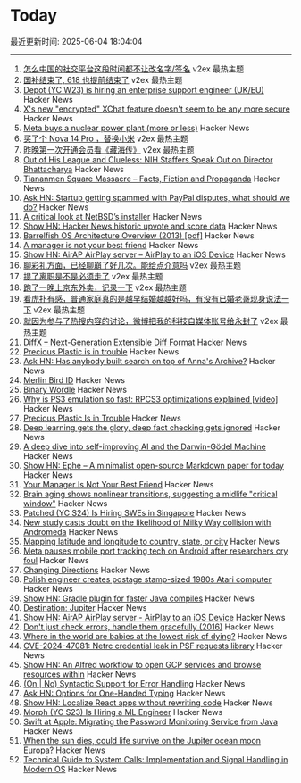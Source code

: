 # Today

最近更新时间: 2025-06-04 18:04:04

--- 
1. [怎么中国的社交平台这段时间都不让改名字/签名](https://www.v2ex.com/t/1136226) v2ex 最热主题
2. [国补结束了, 618 也提前结束了](https://www.v2ex.com/t/1136202) v2ex 最热主题
3. [Depot (YC W23) is hiring an enterprise support engineer (UK/EU)](https://www.ycombinator.com/companies/depot/jobs/NdCr76D-enterprise-support-engineer) Hacker News
4. [X's new "encrypted" XChat feature doesn't seem to be any more secure](https://www.theregister.com/2025/06/03/xs_new_encrypted_xchat_feature/) Hacker News
5. [Meta buys a nuclear power plant (more or less)](https://techcrunch.com/2025/06/03/meta-buys-a-nuclear-power-plant-more-or-less/) Hacker News
6. [买了个 Nova 14 Pro ，替换小米](https://www.v2ex.com/t/1136228) v2ex 最热主题
7. [昨晚第一次开通会员看《藏海传》](https://www.v2ex.com/t/1136205) v2ex 最热主题
8. [Out of His League and Clueless: NIH Staffers Speak Out on Director Bhattacharya](https://www.importantcontext.news/p/out-of-his-depth-sold-his-soul-clueless) Hacker News
9. [Tiananmen Square Massacre – Facts, Fiction and Propaganda](https://worldaffairs.blog/2019/06/02/tiananmen-square-massacre-facts-fiction-and-propaganda/) Hacker News
10. [Ask HN: Startup getting spammed with PayPal disputes, what should we do?](https://news.ycombinator.com/item?id=44176510) Hacker News
11. [A critical look at NetBSD’s installer](https://eerielinux.wordpress.com/2025/05/31/installing-bsd-in-2025-part-3-a-critical-look-at-netbsds-installer/) Hacker News
12. [Show HN: Hacker News historic upvote and score data](https://hn.dunkirk.sh/) Hacker News
13. [Barrelfish OS Architecture Overview (2013) [pdf]](https://barrelfish.org/publications/TN-000-Overview.pdf) Hacker News
14. [A manager is not your best friend](https://staysaasy.com/management/2025/06/02/your-manager-is-not-your-best-friend.html) Hacker News
15. [Show HN: AirAP AirPlay server – AirPlay to an iOS Device](https://github.com/neon443/AirAP) Hacker News
16. [聊彩礼方面，已经聊崩了好几次。能给点介意吗](https://www.v2ex.com/t/1136242) v2ex 最热主题
17. [提了离职是不是必须走了](https://www.v2ex.com/t/1136218) v2ex 最热主题
18. [跑了一晚上京东外卖，记录一下](https://www.v2ex.com/t/1136194) v2ex 最热主题
19. [看虎扑有感，普通家庭真的是越早结婚越越好吗，有没有已婚老哥现身说法一下](https://www.v2ex.com/t/1136192) v2ex 最热主题
20. [就因为参与了热搜内容的讨论，微博把我的科技自媒体账号给永封了](https://www.v2ex.com/t/1136182) v2ex 最热主题
21. [DiffX – Next-Generation Extensible Diff Format](https://diffx.org/) Hacker News
22. [Precious Plastic is in trouble](https://www.preciousplastic.com//news/problems-in-precious-plastic) Hacker News
23. [Ask HN: Has anybody built search on top of Anna's Archive?](https://news.ycombinator.com/item?id=44176514) Hacker News
24. [Merlin Bird ID](https://merlin.allaboutbirds.org/) Hacker News
25. [Binary Wordle](https://wordle.chengeric.com/) Hacker News
26. [Why is PS3 emulation so fast: RPCS3 optimizations explained [video]](https://www.youtube.com/watch?v=19ae5Mq2lJE) Hacker News
27. [Precious Plastic Is in Trouble](https://www.preciousplastic.com//news/problems-in-precious-plastic) Hacker News
28. [Deep learning gets the glory, deep fact checking gets ignored](https://rachel.fast.ai/posts/2025-06-04-enzyme-ml-fails/index.html) Hacker News
29. [A deep dive into self-improving AI and the Darwin-Gödel Machine](https://richardcsuwandi.github.io/blog/2025/dgm/) Hacker News
30. [Show HN: Ephe – A minimalist open-source Markdown paper for today](https://github.com/unvalley/ephe) Hacker News
31. [Your Manager Is Not Your Best Friend](https://staysaasy.com/management/2025/06/02/your-manager-is-not-your-best-friend.html) Hacker News
32. [Brain aging shows nonlinear transitions, suggesting a midlife "critical window"](https://www.pnas.org/doi/10.1073/pnas.2416433122) Hacker News
33. [Patched (YC S24) Is Hiring SWEs in Singapore](https://www.ycombinator.com/companies/patched/jobs/hgDeMBr-software-engineer) Hacker News
34. [New study casts doubt on the likelihood of Milky Way collision with Andromeda](https://www.durham.ac.uk/departments/academic/physics/news/new-study-casts-doubt-on-the-likelihood-of-milky-way-collision-with-andromeda/) Hacker News
35. [Mapping latitude and longitude to country, state, or city](https://austinhenley.com/blog/coord2state.html) Hacker News
36. [Meta pauses mobile port tracking tech on Android after researchers cry foul](https://www.theregister.com/2025/06/03/meta_pauses_android_tracking_tech/) Hacker News
37. [Changing Directions](https://jacobian.org/2025/jun/3/changing-directions/) Hacker News
38. [Polish engineer creates postage stamp-sized 1980s Atari computer](https://arstechnica.com/gadgets/2025/06/polish-engineer-creates-postage-stamp-sized-1980s-atari-computer/) Hacker News
39. [Show HN: Gradle plugin for faster Java compiles](https://github.com/elide-dev/gradle) Hacker News
40. [Destination: Jupiter](https://clarkesworldmagazine.com/liptak_06_25/) Hacker News
41. [Show HN: AirAP AirPlay server - AirPlay to an iOS Device](https://github.com/neon443/AirAP) Hacker News
42. [Don't just check errors, handle them gracefully (2016)](https://dave.cheney.net/2016/04/27/dont-just-check-errors-handle-them-gracefully) Hacker News
43. [Where in the world are babies at the lowest risk of dying?](https://ourworldindata.org/where-are-babies-at-lowest-risk-of-dying) Hacker News
44. [CVE-2024-47081: Netrc credential leak in PSF requests library](https://seclists.org/fulldisclosure/2025/Jun/2) Hacker News
45. [Show HN: An Alfred workflow to open GCP services and browse resources within](https://github.com/dineshgowda24/alfred-gcp-workflow) Hacker News
46. [(On | No) Syntactic Support for Error Handling](https://go.dev/blog/error-syntax) Hacker News
47. [Ask HN: Options for One-Handed Typing](https://news.ycombinator.com/item?id=44173581) Hacker News
48. [Show HN: Localize React apps without rewriting code](https://github.com/lingodotdev/lingo.dev) Hacker News
49. [Morph (YC S23) Is Hiring a ML Engineer](https://news.ycombinator.com/item?id=44172144) Hacker News
50. [Swift at Apple: Migrating the Password Monitoring Service from Java](https://www.swift.org/blog/swift-at-apple-migrating-the-password-monitoring-service-from-java/) Hacker News
51. [When the sun dies, could life survive on the Jupiter ocean moon Europa?](https://www.space.com/astronomy/when-the-sun-dies-could-life-survive-on-the-jupiter-ocean-moon-europa) Hacker News
52. [Technical Guide to System Calls: Implementation and Signal Handling in Modern OS](https://mohitmishra786.github.io/chessman/2025/03/31/Technical-Guide-to-System-Calls-Implementation-and-Signal-Handling-in-Modern-Operating-Systems.html) Hacker News
